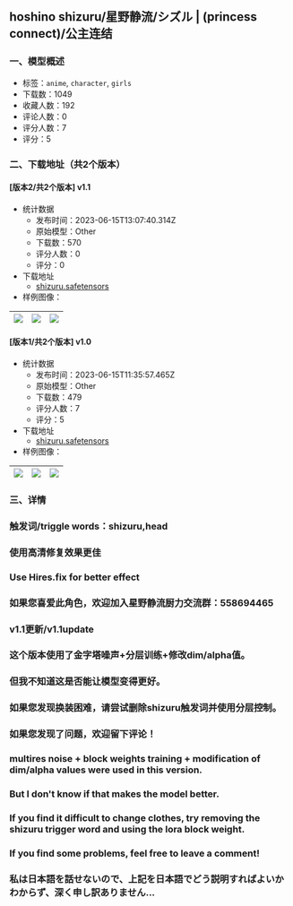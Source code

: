 ## hoshino shizuru/星野静流/シズル | (princess connect)/公主连结
### 一、模型概述

- 标签：`anime`, `character`, `girls`
- 下载数：1049
- 收藏人数：192
- 评论人数：0
- 评分人数：7
- 评分：5

### 二、下载地址（共2个版本）

#### [版本2/共2个版本] v1.1

- 统计数据
  - 发布时间：2023-06-15T13:07:40.314Z
  - 原始模型：Other
  - 下载数：570
  - 评分人数：0
  - 评分：0
- 下载地址
  - [shizuru.safetensors](https://civitai.com/api/download/models/96511)
- 样例图像：

| <img src="https://image.civitai.com/xG1nkqKTMzGDvpLrqFT7WA/b9c87101-2caa-4b86-b0a2-9e49c5c79137/width=450/1152715.jpeg" /> | <img src="https://image.civitai.com/xG1nkqKTMzGDvpLrqFT7WA/6f139c63-ddb6-4f7c-bd9a-550b6d847162/width=450/1152716.jpeg" /> | <img src="https://image.civitai.com/xG1nkqKTMzGDvpLrqFT7WA/134db553-d0d5-426f-b1eb-4261594d0e89/width=450/1152717.jpeg" /> |
| ---- | ---- | ---- |

#### [版本1/共2个版本] v1.0

- 统计数据
  - 发布时间：2023-06-15T11:35:57.465Z
  - 原始模型：Other
  - 下载数：479
  - 评分人数：7
  - 评分：5
- 下载地址
  - [shizuru.safetensors](https://civitai.com/api/download/models/93221)
- 样例图像：

| <img src="https://image.civitai.com/xG1nkqKTMzGDvpLrqFT7WA/55e36f6b-8b34-4f6b-b556-2f83de556cde/width=450/1099458.jpeg" /> | <img src="https://image.civitai.com/xG1nkqKTMzGDvpLrqFT7WA/7a5040a0-1538-4a1e-807b-ca2ce21739ff/width=450/1100164.jpeg" /> | <img src="https://image.civitai.com/xG1nkqKTMzGDvpLrqFT7WA/3bf2963e-de00-4d81-9859-433b51041286/width=450/1100272.jpeg" /> |
| ---- | ---- | ---- |


### 三、详情
<h3 id="heading-273">触发词/triggle words：shizuru,head</h3><h3 id="heading-274">使用高清修复效果更佳</h3><h3 id="heading-275">Use Hires.fix for better effect</h3><h3 id="heading-53">如果您喜爱此角色，欢迎加入星野静流厨力交流群：558694465</h3><p></p><h3 id="heading-97">v1.1更新/v1.1update</h3><h3 id="heading-98">这个版本使用了金字塔噪声+分层训练+修改dim/alpha值。</h3><h3 id="heading-99">但我不知道这是否能让模型变得更好。</h3><h3 id="heading-100">如果您发现换装困难，请尝试删除shizuru触发词并使用分层控制。</h3><h3 id="heading-101">如果您发现了问题，欢迎留下评论！</h3><p></p><h3 id="heading-102">multires noise + block weights training + modification of dim/alpha values were used in this version.</h3><h3 id="heading-103">But I don't know if that makes the model better.</h3><h3 id="heading-104">If you find it difficult to change clothes, try removing the shizuru trigger word and using the lora block weight.</h3><h3 id="heading-105">If you find some problems, feel free to leave a comment!</h3><p></p><h3 id="heading-106">私は日本語を話せないので、上記を日本語でどう説明すればよいかわからず、深く申し訳ありません...</h3>